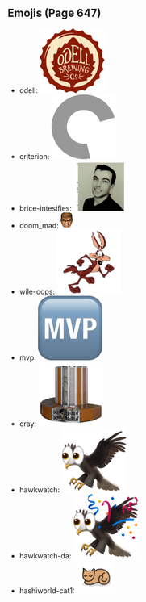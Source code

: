 
## Emojis (Page 647)

* odell: ![odell](output/odell.png)
* criterion: ![criterion](output/criterion.png)
* brice-intesifies: ![brice-intesifies](output/brice-intesifies.gif)
* doom_mad: ![doom_mad](output/doom_mad.gif)
* wile-oops: ![wile-oops](output/wile-oops.png)
* mvp: ![mvp](output/mvp.png)
* cray: ![cray](output/cray.png)
* hawkwatch: ![hawkwatch](output/hawkwatch.png)
* hawkwatch-da: ![hawkwatch-da](output/hawkwatch-da.png)
* hashiworld-cat1: ![hashiworld-cat1](output/hashiworld-cat1.png)
